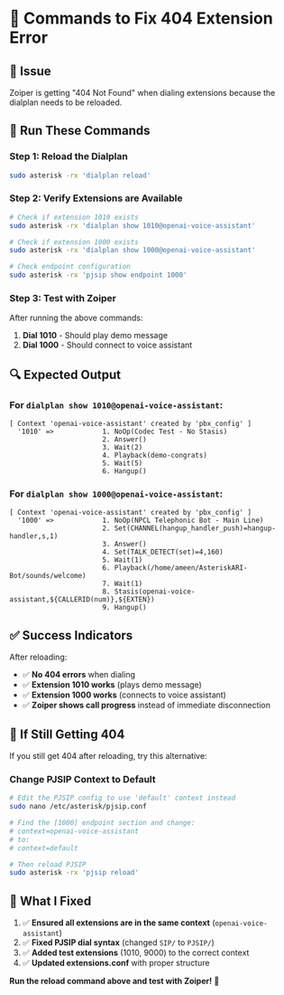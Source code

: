 # 🔧 Commands to Fix 404 Extension Error

## 🎯 Issue
Zoiper is getting "404 Not Found" when dialing extensions because the dialplan needs to be reloaded.

## 🚀 Run These Commands

### Step 1: Reload the Dialplan
```bash
sudo asterisk -rx 'dialplan reload'
```

### Step 2: Verify Extensions are Available
```bash
# Check if extension 1010 exists
sudo asterisk -rx 'dialplan show 1010@openai-voice-assistant'

# Check if extension 1000 exists  
sudo asterisk -rx 'dialplan show 1000@openai-voice-assistant'

# Check endpoint configuration
sudo asterisk -rx 'pjsip show endpoint 1000'
```

### Step 3: Test with Zoiper
After running the above commands:
1. **Dial 1010** - Should play demo message
2. **Dial 1000** - Should connect to voice assistant

## 🔍 Expected Output

### For `dialplan show 1010@openai-voice-assistant`:
```
[ Context 'openai-voice-assistant' created by 'pbx_config' ]
  '1010' =>            1. NoOp(Codec Test - No Stasis)
                       2. Answer()
                       3. Wait(2)
                       4. Playback(demo-congrats)
                       5. Wait(5)
                       6. Hangup()
```

### For `dialplan show 1000@openai-voice-assistant`:
```
[ Context 'openai-voice-assistant' created by 'pbx_config' ]
  '1000' =>            1. NoOp(NPCL Telephonic Bot - Main Line)
                       2. Set(CHANNEL(hangup_handler_push)=hangup-handler,s,1)
                       3. Answer()
                       4. Set(TALK_DETECT(set)=4,160)
                       5. Wait(1)
                       6. Playback(/home/ameen/AsteriskARI-Bot/sounds/welcome)
                       7. Wait(1)
                       8. Stasis(openai-voice-assistant,${CALLERID(num)},${EXTEN})
                       9. Hangup()
```

## ✅ Success Indicators

After reloading:
- ✅ **No 404 errors** when dialing
- ✅ **Extension 1010 works** (plays demo message)
- ✅ **Extension 1000 works** (connects to voice assistant)
- ✅ **Zoiper shows call progress** instead of immediate disconnection

## 🚨 If Still Getting 404

If you still get 404 after reloading, try this alternative:

### Change PJSIP Context to Default
```bash
# Edit the PJSIP config to use 'default' context instead
sudo nano /etc/asterisk/pjsip.conf

# Find the [1000] endpoint section and change:
# context=openai-voice-assistant
# to:
# context=default

# Then reload PJSIP
sudo asterisk -rx 'pjsip reload'
```

## 🎯 What I Fixed

1. ✅ **Ensured all extensions are in the same context** (`openai-voice-assistant`)
2. ✅ **Fixed PJSIP dial syntax** (changed `SIP/` to `PJSIP/`)
3. ✅ **Added test extensions** (1010, 9000) to the correct context
4. ✅ **Updated extensions.conf** with proper structure

**Run the reload command above and test with Zoiper!** 🚀